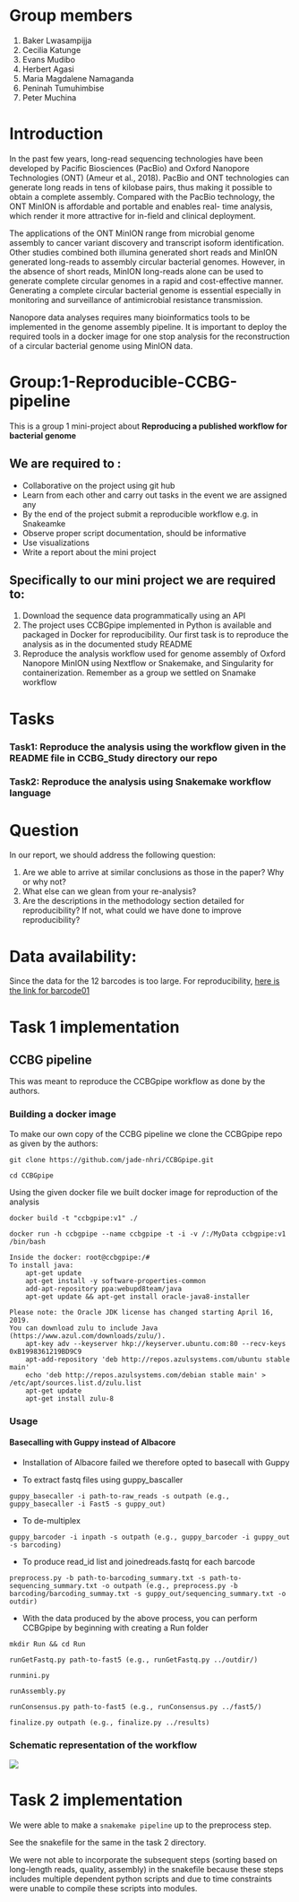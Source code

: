 # Group members
1. Baker	   Lwasampijja
2. Cecilia	Katunge
3. Evans 	Mudibo
4. Herbert 	Agasi
5. Maria	   Magdalene  Namaganda
6. Peninah	Tumuhimbise
7. Peter	   Muchina

# Introduction 
In the past few years, long-read sequencing technologies have been developed by Pacific Biosciences (PacBio) and Oxford Nanopore Technologies (ONT) 
(Ameur et al., 2018). PacBio and ONT technologies can generate long reads in tens of kilobase pairs, thus making it possible to obtain a complete assembly.
Compared with the PacBio technology, the ONT MinION is affordable and portable and enables real- time analysis, which render it more attractive for in-field and   clinical deployment. 

The applications of the ONT MinION range from microbial genome assembly to cancer variant discovery and transcript isoform identification.
Other studies combined both illumina generated short reads and MinION generated long-reads to assembly circular bacterial genomes. However, in the absence of    short reads, MinION long-reads alone can be used to generate complete circular genomes in a rapid and cost-effective manner. Generating a complete circular bacterial genome is essential especially in monitoring and surveillance of antimicrobial resistance transmission. 

Nanopore data analyses requires many bioinformatics tools to be implemented in the genome assembly pipeline. It is important to deploy the required tools in a docker image for one stop analysis for the reconstruction of a circular bacterial genome using MinION data.

# Group:1-Reproducible-CCBG-pipeline

This is a group 1 mini-project about **Reproducing a published workflow for bacterial genome**

## We are required to :
- Collaborative on the project using git hub 
- Learn from each other and carry out tasks in the event we are assigned any
- By the end of the project submit a reproducible workflow e.g. in Snakeamke
- Observe proper script documentation, should be informative
- Use visualizations
- Write a report about the mini project

## Specifically to our mini project we are required to:
1. Download the sequence data programmatically using an API
2. The project uses CCBGpipe implemented in Python is available and packaged in Docker for reproducibility. 
   Our first task is to reproduce the analysis as in  the documented study README
3. Reproduce the analysis workflow used for genome assembly of Oxford Nanopore MinION using Nextflow or Snakemake, and Singularity for containerization.
   Remember as a group we settled on Snamake workflow
   
  # Tasks
  ### Task1: Reproduce the analysis using the workflow given in the README file in CCBG_Study directory our repo
  ### Task2: Reproduce the analysis using Snakemake workflow language 

# Question
In our report, we should address the following question:

1. Are we able to arrive at similar conclusions as those in the paper? Why or why not?
2. What else can we glean from your re-analysis?
3. Are the descriptions in the methodology section detailed for reproducibility? If not, what could we have done to improve reproducibility?

# Data availability:
Since the data for the 12 barcodes is too large. For reproducibility, [here is the link for barcode01](https://drive.google.com/uc?export=download&confirm=TxIT&id=1e-xYLDEEzi8UqRf30KVTymmHNxr_te7P)

# Task 1 implementation
## CCBG pipeline
This was meant to reproduce the CCBGpipe workflow as done by the authors.
### Building a docker image
To make our own copy of the CCBG pipeline we clone the CCBGpipe repo as given by the authors:

``git clone https://github.com/jade-nhri/CCBGpipe.git``

``cd CCBGpipe``

Using the given docker file we built docker image for reproduction of the analysis

``docker build -t "ccbgpipe:v1" ./``

``docker run -h ccbgpipe --name ccbgpipe -t -i -v /:/MyData ccbgpipe:v1 /bin/bash``

    Inside the docker: root@ccbgpipe:/# 
    To install java:
        apt-get update
        apt-get install -y software-properties-common
        add-apt-repository ppa:webupd8team/java
        apt-get update && apt-get install oracle-java8-installer

    Please note: the Oracle JDK license has changed starting April 16, 2019.
    You can download zulu to include Java (https://www.azul.com/downloads/zulu/).
        apt-key adv --keyserver hkp://keyserver.ubuntu.com:80 --recv-keys 0xB1998361219BD9C9
        apt-add-repository 'deb http://repos.azulsystems.com/ubuntu stable main'
        echo 'deb http://repos.azulsystems.com/debian stable main' > /etc/apt/sources.list.d/zulu.list
        apt-get update
        apt-get install zulu-8
        
        
### Usage
#### Basecalling with Guppy instead of Albacore

- Installation of Albacore failed we therefore opted to basecall with Guppy

- To extract fastq files using guppy_bascaller

``guppy_basecaller -i path-to-raw_reads -s outpath (e.g., guppy_basecaller -i Fast5 -s guppy_out)``

- To de-multiplex

``guppy_barcoder -i inpath -s outpath (e.g., guppy_barcoder -i guppy_out -s barcoding)``

- To produce read_id list and joinedreads.fastq for each barcode

``preprocess.py -b path-to-barcoding_summary.txt -s path-to-sequencing_summary.txt -o outpath (e.g., preprocess.py -b barcoding/barcoding_summay.txt -s guppy_out/sequencing_summary.txt -o outdir)``

- With the data produced by the above process, you can perform CCBGpipe by beginning with creating a Run folder

``mkdir Run && cd Run``

``runGetFastq.py path-to-fast5 (e.g., runGetFastq.py ../outdir/)``

``runmini.py``

``runAssembly.py``

``runConsensus.py path-to-fast5 (e.g., runConsensus.py ../fast5/)``

``finalize.py outpath (e.g., finalize.py ../results)``

### Schematic representation of the workflow 
 
 ![](https://www.frontiersin.org/files/Articles/469879/fmicb-10-02068-HTML/image_m/fmicb-10-02068-g001.jpg)
 

# Task 2 implementation

We were able to make a ``snakemake pipeline`` up to the preprocess step. 

See the snakefile for the same in the task 2 directory.

We were not able to incorporate the subsequent steps (sorting based on long-length reads, quality, assembly) in the snakefile because these steps includes multiple dependent python scripts and due to time constraints were unable to compile these scripts into modules.




